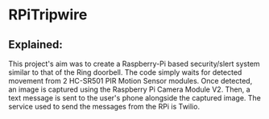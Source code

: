 # RPiTripwire

## Explained:
This project's aim was to create a Raspberry-Pi based security/slert system similar to that of the Ring doorbell. The code simply waits for detected movement from 2 HC-SR501 PIR Motion Sensor modules. Once detected, an image is captured using the Raspberry Pi Camera Module V2. Then, a text message is sent to the user's phone alongside the captured image. The service used to send the messages from the RPi is Twilio.
